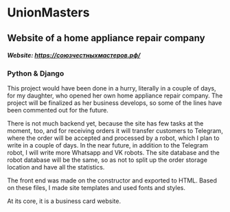 # UnionMasters

## Website of a home appliance repair company
##### Website: <https://союзчестныхмастеров.рф/>

### Python & Django

This project would have been done in a hurry, literally in a couple of days, for my daughter, who opened her own home appliance repair company. The project will be finalized as her business develops, so some of the lines have been commented out for the future.

There is not much backend yet, because the site has few tasks at the moment, too, and for receiving orders it will transfer customers to Telegram, where the order will be accepted and processed by a robot, which I plan to write in a couple of days. In the near future, in addition to the Telegram robot, I will write more Whatsapp and VK robots. The site database and the robot database will be the same, so as not to split up the order storage location and have all the statistics.

The front end was made on the constructor and exported to HTML. Based on these files, I made site templates and used fonts and styles.

At its core, it is a business card website.